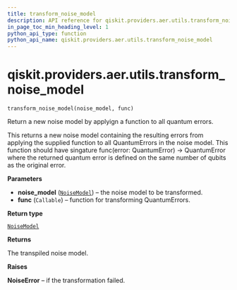 ```yaml
---
title: transform_noise_model
description: API reference for qiskit.providers.aer.utils.transform_noise_model
in_page_toc_min_heading_level: 1
python_api_type: function
python_api_name: qiskit.providers.aer.utils.transform_noise_model
---
```


# qiskit.providers.aer.utils.transform\_noise\_model

<span id="qiskit.providers.aer.utils.transform_noise_model" />

`transform_noise_model(noise_model, func)`

Return a new noise model by applyign a function to all quantum errors.

This returns a new noise model containing the resulting errors from applying the supplied function to all QuantumErrors in the noise model. This function should have singature func(error: QuantumError) -> QuantumError where the returned quantum error is defined on the same number of qubits as the original error.

**Parameters**

*   **noise\_model** ([`NoiseModel`](qiskit.providers.aer.noise.NoiseModel "qiskit.providers.aer.noise.noise_model.NoiseModel")) – the noise model to be transformed.
*   **func** (`Callable`) – function for transforming QuantumErrors.

**Return type**

[`NoiseModel`](qiskit.providers.aer.noise.NoiseModel "qiskit.providers.aer.noise.noise_model.NoiseModel")

**Returns**

The transpiled noise model.

**Raises**

**NoiseError** – if the transformation failed.

